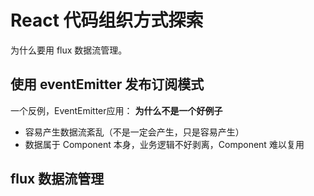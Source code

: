 # React 代码组织方式探索

为什么要用 flux 数据流管理。

## 使用 eventEmitter 发布订阅模式

一个反例，EventEmitter应用：
**为什么不是一个好例子**

* 容易产生数据流紊乱（不是一定会产生，只是容易产生）
* 数据属于 Component 本身，业务逻辑不好剥离，Component 难以复用

## flux 数据流管理